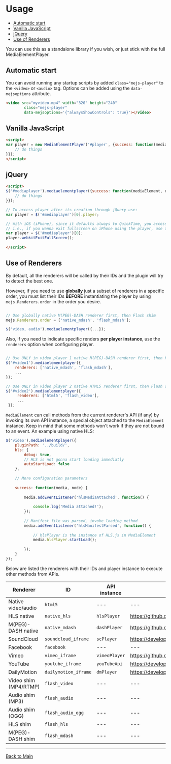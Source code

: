 # Usage

* [Automatic start](#automatic)
* [Vanilla JavaScript](#vanilla)
* [jQuery](#jquery)
* [Use of Renderers](#renderers-usage)

You can use this as a standalone library if you wish, or just stick with the full MediaElementPlayer.

<a id="automatic"></a>
## Automatic start
You can avoid running any startup scripts by added `class="mejs-player"` to the `<video>` or `<audio>` tag. Options can be added using the `data-mejsoptions` attribute.
```html	
<video src="myvideo.mp4" width="320" height="240" 
		class="mejs-player" 
		data-mejsoptions='{"alwaysShowControls": true}'></video>
```

<a id="vanilla"></a>
## Vanilla JavaScript
```html
<script>
var player = new MediaElementPlayer('#player', {success: function(mediaElement, originalNode) {
	// do things
}});
</script>	
```

<a id="jquery"></a>
## jQuery
```html
<script>
$('#mediaplayer').mediaelementplayer({success: function(mediaElement, originalNode) {
	// do things
}});

// To access player after its creation through jQuery use:
var player = $('#mediaplayer')[0].player;

// With iOS (iPhone), since it defaults always to QuickTime, you access the player directly;
// i.e., if you wanna exit fullscreen on iPhone using the player, use this:
var player = $('#mediaplayer')[0];
player.webkitExitFullScreen();
 
</script>
```

<a id="renderers-usage"></a>
## Use of Renderers

By default, all the renderers will be called by their IDs and the plugin will try to detect the best one. 

However, if you need to use **globally** just a subset of renderers in a specific order, you must list their IDs **BEFORE** instantiating the player by using `mejs.Renderers.order` in the order you desire.

```javascript

// Use globally native M(PEG)-DASH renderer first, then Flash shim 
mejs.Renderers.order = ['native_mdash', 'flash_mdash'];

$('video, audio').mediaelementplayer({...});

```

Also, if you need to indicate specific renders **per player instance**, use the `renderers` option when configuring player.

```javascript

// Use ONLY in video player 1 native M(PEG)-DASH renderer first, then Flash shim if firts one not found
$('#video1').mediaelementplayer({
    renderers: ['native_mdash', 'flash_mdash'],
    ...
});

// Use ONLY in video player 2 native HTML5 renderer first, then Flash shim if firts one not found
$('#video2').mediaelementplayer({
     renderers: ['html5', 'flash_video'],
     ...
 });
```

`MediaElement` can call methods from the current renderer's API (if any) by invoking its own API instance, a special object attached to the `MediaElement` instance. Keep in mind that some methods won't work if they are not bound to an event. An example using native HLS:
```javascript
$('video').mediaelementplayer({
    pluginPath: '../build/',
    hls: {
        debug: true,
        // HLS is not gonna start loading immediatly 
        autoStartLoad: false
    },
    
    // More configuration parameters
    
    success: function(media, node) {
    
        media.addEventListener('hlsMediaAttached', function() {
        
            console.log('Media attached!');
        });
        
        // Manifest file was parsed, invoke loading method
        media.addEventListener('hlsManifestParsed', function() {
        
            // hlsPlayer is the instance of HLS.js in MediaElement
            media.hlsPlayer.startLoad();
    
        });
    }
});
```

Below are listed the renderers with their IDs and player instance to execute other methods from APIs.

Renderer | ID | API instance | Reference
-------- | --- | ------------ | ----------
Native video/audio | `html5` | --- | ---
HLS native | `native_hls` | `hlsPlayer` | https://github.com/dailymotion/hls.js
M(PEG)-DASH native | `native_mdash` | `dashPlayer` | https://github.com/Dash-Industry-Forum/dash.js
SoundCloud | `soundcloud_iframe` | `scPlayer` | https://developers.soundcloud.com/docs/api/html5-widget
Facebook | `facebook` | --- | --- 
Vimeo | `vimeo_iframe` | `vimeoPlayer` | https://github.com/vimeo/player.js
YouTube | `youtube_iframe` | `youTubeApi` | https://developers.google.com/youtube/iframe_api_reference
DailyMotion | `dailymotion_iframe` | `dmPlayer` | https://developer.dailymotion.com/player 
Video shim (MP4/RTMP) | `flash_video` | --- | ---
Audio shim (MP3) | `flash_audio` | --- | ---
Audio shim (OGG) | `flash_audio_ogg` | --- | ---
HLS shim | `flash_hls` | --- | ---
M(PEG)-DASH shim | `flash_mdash` | --- | ---

________
[Back to Main](README.md)